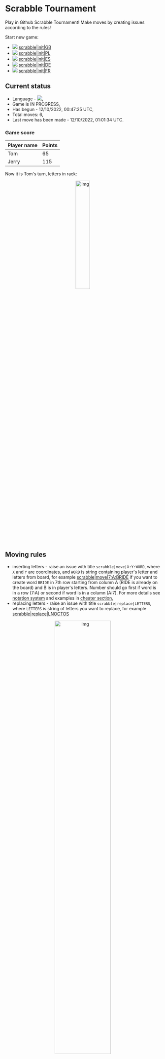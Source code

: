 
# Scrabble Tournament
Play in Github Scrabble Tournament! Make moves by creating issues according to the rules!
 
Start new game:

 - ![](https://raw.githubusercontent.com/radosz99/radosz99/main/flags/GB.png)  [scrabble&#124;init&#124;GB](https://github.com/radosz99/radosz99/issues/new?title=scrabble%7Cinit%7CGB&body=Just+push+%27Submit+new+issue%27+or+update+with+your+move.)
 - ![](https://raw.githubusercontent.com/radosz99/radosz99/main/flags/PL.png)  [scrabble&#124;init&#124;PL](https://github.com/radosz99/radosz99/issues/new?title=scrabble%7Cinit%7CPL&body=Just+push+%27Submit+new+issue%27+or+update+with+your+move.)
 - ![](https://raw.githubusercontent.com/radosz99/radosz99/main/flags/ES.png)  [scrabble&#124;init&#124;ES](https://github.com/radosz99/radosz99/issues/new?title=scrabble%7Cinit%7CES&body=Just+push+%27Submit+new+issue%27+or+update+with+your+move.)
 - ![](https://raw.githubusercontent.com/radosz99/radosz99/main/flags/DE.png)  [scrabble&#124;init&#124;DE](https://github.com/radosz99/radosz99/issues/new?title=scrabble%7Cinit%7CDE&body=Just+push+%27Submit+new+issue%27+or+update+with+your+move.)
 - ![](https://raw.githubusercontent.com/radosz99/radosz99/main/flags/FR.png)  [scrabble&#124;init&#124;FR](https://github.com/radosz99/radosz99/issues/new?title=scrabble%7Cinit%7CFR&body=Just+push+%27Submit+new+issue%27+or+update+with+your+move.)

## Current status
 - Language - ![](https://raw.githubusercontent.com/radosz99/radosz99/main/flags/ES.png),
 - Game is IN PROGRESS,
 - Has begun - 12/10/2022, 00:47:25 UTC,
 - Total moves: 6,
 - Last move has been made - 12/10/2022, 01:01:34 UTC.
    
### Game score
| Player name | Points |
 | - | - |  
| Tom | 65
| Jerry | 115

Now it is Tom's turn, letters in rack:
<p align="center">
    <img src="https://raw.githubusercontent.com/radosz99/radosz99/main/rack.png" width=30% alt="Img"/>
</p>

## Moving rules
 - inserting letters - raise an issue with title `scrabble|move|X:Y:WORD`, where `X` and `Y` are coordinates, and `WORD` is string containing player's letter and letters from board, for example [scrabble&#124;move&#124;7:A:BRIDE](https://github.com/radosz99/radosz99/issues/new?title=scrabble%7Cmove%7C7%3AA%3ABRIDE&body=Just+push+%27Submit+new+issue%27+or+update+with+your+move.) if you want to create word `BRIDE` in 7th row starting from column A (RIDE is already on the board) and B is in player's letters. Number should go first if word is in a row (7:A) or second if word is in a column (A:7). For more details see [notation system](https://en.wikipedia.org/wiki/Scrabble#Notation_system) and examples in [cheater section](#cheater),
 - replacing letters - raise an issue with title `scrabble|replace|LETTERS`, where `LETTERS` is string of letters you want to replace, for example [scrabble&#124;replace&#124;LNOCTOS](https://github.com/radosz99/radosz99/issues/new?title=scrabble%7Creplace%7CLNOCTOS&body=Just+push+%27Submit+new+issue%27+or+update+with+your+move..)
<p align="center">
<img src="https://raw.githubusercontent.com/radosz99/radosz99/main/board.png" width=60% alt="Img"/>
</p>
    
## Leaderboard
| Moves | Who | Points |
| - | - | - |
| 6 | [@radosz99](github.com/radosz99)| 180

<a name="cheater"></a>
## Cheater section  
Are you sure? :smiling_imp: :smiling_imp: :smiling_imp:
<details>
  <summary>Spoiler warning!</summary>
  
  | Id | Move | Issue link | Points |
  | - | - | - | - |  
|1| 13:C:constelo | [scrabble&#124;move&#124;13:C:constelo](https://github.com/radosz99/radosz99/issues/new?title=scrabble%7Cmove%7C13%3AC%3Aconstelo&body=Just+push+%27Submit+new+issue%27+or+update+with+your+move.) | 64 
|2| 13:H:encosto | [scrabble&#124;move&#124;13:H:encosto](https://github.com/radosz99/radosz99/issues/new?title=scrabble%7Cmove%7C13%3AH%3Aencosto&body=Just+push+%27Submit+new+issue%27+or+update+with+your+move.) | 30 
|3| 13:H:escolto | [scrabble&#124;move&#124;13:H:escolto](https://github.com/radosz99/radosz99/issues/new?title=scrabble%7Cmove%7C13%3AH%3Aescolto&body=Just+push+%27Submit+new+issue%27+or+update+with+your+move.) | 30 
|4| 12:H:holcos | [scrabble&#124;move&#124;12:H:holcos](https://github.com/radosz99/radosz99/issues/new?title=scrabble%7Cmove%7C12%3AH%3Aholcos&body=Just+push+%27Submit+new+issue%27+or+update+with+your+move.) | 24 
|5| 13:B:console | [scrabble&#124;move&#124;13:B:console](https://github.com/radosz99/radosz99/issues/new?title=scrabble%7Cmove%7C13%3AB%3Aconsole&body=Just+push+%27Submit+new+issue%27+or+update+with+your+move.) | 22 
|6| 4:G:coleton | [scrabble&#124;move&#124;4:G:coleton](https://github.com/radosz99/radosz99/issues/new?title=scrabble%7Cmove%7C4%3AG%3Acoleton&body=Just+push+%27Submit+new+issue%27+or+update+with+your+move.) | 18 
|7| 4:G:coletos | [scrabble&#124;move&#124;4:G:coletos](https://github.com/radosz99/radosz99/issues/new?title=scrabble%7Cmove%7C4%3AG%3Acoletos&body=Just+push+%27Submit+new+issue%27+or+update+with+your+move.) | 18 
|8| 13:H:estolon | [scrabble&#124;move&#124;13:H:estolon](https://github.com/radosz99/radosz99/issues/new?title=scrabble%7Cmove%7C13%3AH%3Aestolon&body=Just+push+%27Submit+new+issue%27+or+update+with+your+move.) | 18 
|9| 4:I:celoso | [scrabble&#124;move&#124;4:I:celoso](https://github.com/radosz99/radosz99/issues/new?title=scrabble%7Cmove%7C4%3AI%3Aceloso&body=Just+push+%27Submit+new+issue%27+or+update+with+your+move.) | 16 
|10| 4:I:cenoso | [scrabble&#124;move&#124;4:I:cenoso](https://github.com/radosz99/radosz99/issues/new?title=scrabble%7Cmove%7C4%3AI%3Acenoso&body=Just+push+%27Submit+new+issue%27+or+update+with+your+move.) | 16 
</details>
    
## Latest moves
<details>
  <summary>Show latest 10 moves</summary>
  
  | Id | Type | Move / Letters to replace | Created words / New letters | Date | Points | Player | Who |
  | - | - | - | - | - | - | - | - |
|5| INSERT | H:10:rehen | ['REHEN'] | 12/10/2022, 01:01:29 UTC | 27 | Jerry | [@radosz99](github.com/radosz99) |
|4| INSERT | J:4:exile | ['EXILE'] | 12/10/2022, 00:59:33 UTC | 28 | Tom | [@radosz99](github.com/radosz99) |
|3| INSERT | 10:E:roere | ['ROERE'] | 12/10/2022, 00:58:18 UTC | 10 | Jerry | [@radosz99](github.com/radosz99) |
|2| INSERT | F:5:barullo | ['BARULLO'] | 12/10/2022, 00:57:18 UTC | 37 | Tom | [@radosz99](github.com/radosz99) |
|1| INSERT | 7:D:varonil | ['VARONIL'] | 12/10/2022, 00:56:19 UTC | 78 | Jerry | [@radosz99](github.com/radosz99) |
|0| REPLACE | ['N', 'R', 'T', 'D', 'D', 'H', 'T'] | LONALLBU | 12/10/2022, 00:48:11 UTC | 0 | Tom | [@radosz99](github.com/radosz99) |
</details>
    